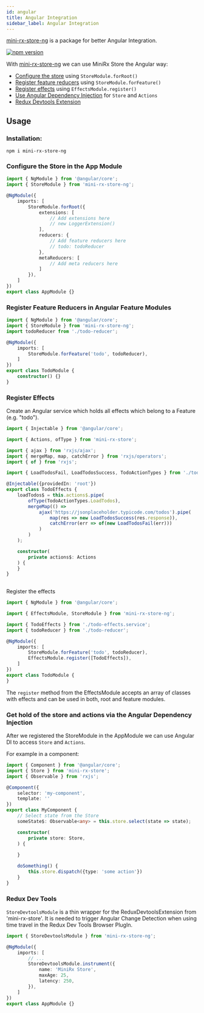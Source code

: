 ```yaml
---
id: angular
title: Angular Integration
sidebar_label: Angular Integration
---
```

[mini-rx-store-ng](https://www.npmjs.com/package/mini-rx-store-ng) is a package for better Angular Integration.

[![npm version](https://badge.fury.io/js/mini-rx-store-ng.svg)](https://www.npmjs.com/package/mini-rx-store-ng)

With [mini-rx-store-ng](https://www.npmjs.com/package/mini-rx-store-ng) we can use MiniRx Store the Angular way:

- [Configure the store](#configure-the-store-in-the-app-module) using `StoreModule.forRoot()`
- [Register feature reducers](#register-feature-states-in-angular-feature-modules) using `StoreModule.forFeature()`
- [Register effects](#register-effects) using `EffectsModule.register()`
- [Use Angular Dependency Injection](#get-hold-of-the-store-and-actions-via-the-angular-dependency-injection) for `Store` and `Actions`
- [Redux Devtools Extension](#redux-dev-tools)

## Usage

### Installation:

`npm i mini-rx-store-ng`

### Configure the Store in the App Module
```ts title="app.module.ts"
import { NgModule } from '@angular/core';
import { StoreModule } from 'mini-rx-store-ng';

@NgModule({
    imports: [
        StoreModule.forRoot({
            extensions: [
                // Add extensions here
                // new LoggerExtension()
            ],
            reducers: {
                // Add feature reducers here
                // todo: todoReducer
            },
            metaReducers: [
                // Add meta reducers here
            ]
        }),
    ]
})
export class AppModule {}
```

### Register Feature Reducers in Angular Feature Modules

```ts title="todo.module.ts"
import { NgModule } from '@angular/core';
import { StoreModule } from 'mini-rx-store-ng';
import todoReducer from './todo-reducer';

@NgModule({
    imports: [
        StoreModule.forFeature('todo', todoReducer),
    ]
})
export class TodoModule {
    constructor() {}
}
```

### Register Effects
Create an Angular service which holds all effects which belong to a Feature (e.g. "todo").

```ts title="todo-effects.service.ts"
import { Injectable } from '@angular/core';

import { Actions, ofType } from 'mini-rx-store';

import { ajax } from 'rxjs/ajax';
import { mergeMap, map, catchError } from 'rxjs/operators';
import { of } from 'rxjs';

import { LoadTodosFail, LoadTodosSuccess, TodoActionTypes } from './todo-actions';

@Injectable({providedIn: 'root'})
export class TodoEffects {
    loadTodos$ = this.actions$.pipe(
        ofType(TodoActionTypes.LoadTodos),
        mergeMap(() =>
            ajax('https://jsonplaceholder.typicode.com/todos').pipe(
                map(res => new LoadTodosSuccess(res.response)),
                catchError(err => of(new LoadTodosFail(err)))
            )
        )
    );

    constructor(
        private actions$: Actions
    ) {
    }
}
  
```

Register the effects
```ts title="todo.module.ts"
import { NgModule } from '@angular/core';

import { EffectsModule, StoreModule } from 'mini-rx-store-ng';

import { TodoEffects } from './todo-effects.service';
import { todoReducer } from './todo-reducer';

@NgModule({
    imports: [
        StoreModule.forFeature('todo', todoReducer),
        EffectsModule.register([TodoEffects]),
    ]
})
export class TodoModule {
}
```
The `register` method from the EffectsModule accepts an array of classes with effects and can be used in both, root and feature modules.

### Get hold of the store and actions via the Angular Dependency Injection
After we registered the StoreModule in the AppModule we can use Angular DI to access `Store` and `Actions`.

For example in a component:

```ts
import { Component } from '@angular/core';
import { Store } from 'mini-rx-store';
import { Observable } from 'rxjs';

@Component({
    selector: 'my-component',
    template: ''
})
export class MyComponent {
    // Select state from the Store
    someState$: Observable<any> = this.store.select(state => state);

    constructor(
        private store: Store,
    ) {
        
    }

    doSomething() {
        this.store.dispatch({type: 'some action'})
    }
}
```
### Redux Dev Tools
`StoreDevtoolsModule` is a thin wrapper for the ReduxDevtoolsExtension from 'mini-rx-store'.
It is needed to trigger Angular Change Detection when using time travel in the Redux Dev Tools Browser PlugIn.

```ts
import { StoreDevtoolsModule } from 'mini-rx-store-ng';

@NgModule({
    imports: [
        // ...
        StoreDevtoolsModule.instrument({
            name: 'MiniRx Store',
            maxAge: 25,
            latency: 250,
        }),
    ]
})
export class AppModule {} 
```
